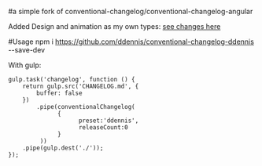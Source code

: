 #a simple fork of conventional-changelog/conventional-changelog-angular

Added Design and animation as my own types: [see changes here](https://github.com/ddennis/conventional-changelog-ddennis/commit/3a9dacf6474cf3315874774f85260c4052386bfd)  

#Usage
    npm i https://github.com/ddennis/conventional-changelog-ddennis --save-dev
    
    
With gulp:

    gulp.task('changelog', function () {
        return gulp.src('CHANGELOG.md', {
            buffer: false
        })
            .pipe(conventionalChangelog(
                  {
                        preset:'ddennis',
                        releaseCount:0
                  }
             ))
        .pipe(gulp.dest('./'));
    });
